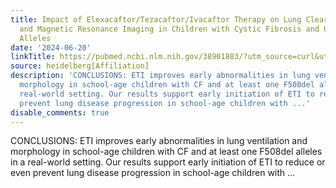 ```yaml
---
title: Impact of Elexacaftor/Tezacaftor/Ivacaftor Therapy on Lung Clearance Index
  and Magnetic Resonance Imaging in Children with Cystic Fibrosis and One or Two <em>F508del</em>
  Alleles
date: '2024-06-20'
linkTitle: https://pubmed.ncbi.nlm.nih.gov/38901883/?utm_source=curl&utm_medium=rss&utm_campaign=pubmed-2&utm_content=1FakS-2QOkCT8HsMOQP1bCRQ4YzyumYOmxmF0moLsQ3dFB1E9V&fc=20220326224207&ff=20240621182551&v=2.18.0.post9+e462414
source: heidelberg[Affiliation]
description: 'CONCLUSIONS: ETI improves early abnormalities in lung ventilation and
  morphology in school-age children with CF and at least one F508del alleles in a
  real-world setting. Our results support early initiation of ETI to reduce or even
  prevent lung disease progression in school-age children with ...'
disable_comments: true
---
```

CONCLUSIONS: ETI improves early abnormalities in lung ventilation and morphology in school-age children with CF and at least one F508del alleles in a real-world setting. Our results support early initiation of ETI to reduce or even prevent lung disease progression in school-age children with ...